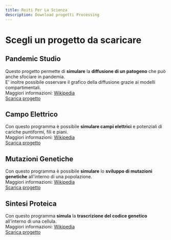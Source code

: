 ```yaml
---
title: Roiti Per La Scienza
description: Download progetti Processing
---
```


# Scegli un progetto da scaricare

## Pandemic Studio
Questo progetto permette di **simulare** la **diffusione di un patogeno** che può anche sfociare in pandemia.\
E' inoltre possibile osservare il grafico della diffusione grazie ai modelli compartimentali.\
Maggiori informazioni: [Wikipedia](https://it.wikipedia.org/wiki/Modelli_matematici_in_epidemiologia)\
[Scarica progetto](https://www.dropbox.com/s/hmcpzh6j2n4fl3j/binary_PandemicStudio_app.zip?dl=1)

## Campo Elettrico
Con questo programma è possibile **simulare campi elettrici** e potenziali di cariche puntiformi, fili e piani.\
Maggiori informazioni: [Wikipedia](https://it.wikipedia.org/wiki/Modelli_matematici_in_epidemiologia)\
[Scarica progetto](https://www.dropbox.com/s/op2nrbzyldj82pe/Campo_elettrico_app.zip?dl=1)

## Mutazioni Genetiche
Con questo programma è possibile **simulare** lo **sviluppo di mutazioni genetiche** all'interno di una popolazione.\
Maggiori informazioni: [Wikipedia](https://it.wikipedia.org/wiki/Mutazione_genetica)\
[Scarica progetto](https://www.dropbox.com/s/3t52b5meqmfkhut/Mutazioni_app.zip?dl=1)

## Sintesi Proteica
Con questo programma **simula** la **trascrizione del codice genetico** all'interno di una cellula.\
Maggiori informazioni: [Wikipedia](https://it.wikipedia.org/wiki/Sintesi_proteica)\
[Scarica progetto](https://www.dropbox.com/s/gbgfqg9zk7kkv63/Sintesi_proteica_app.zip?dl=1)
